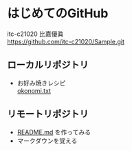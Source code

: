 # はじめてのGitHub
itc-c21020 比嘉優眞  
https://github.com/itc-c21020/Sample.git

## ローカルリポジトリ
* お好み焼きレシピ  
     [okonomi.txt](https://github.com/itc-c21020/Sample/blob/master/okonomi.txt)

## リモートリポジトリ
* [README.md](https://github.com/itc-c21020/Sample/blob/master/README.md)
を作ってみる
* マークダウンを覚える